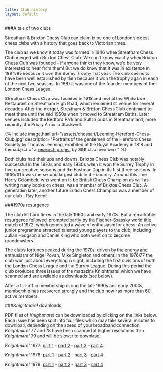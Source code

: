 ```yaml
---
title: Club history
layout: default
---
```

 
###A tale of two clubs

Streatham & Brixton Chess Club can claim to be one of London’s oldest chess clubs with a history that goes back to Victorian times.

The club as we know it today was formed in 1946 when Streatham Chess Club merged with Brixton Chess Club. We don’t know exactly when Brixton Chess Club 
was founded - if anyone thinks they know, we’d be very interested to hear from them! But we do know that it was in existence in 1884/85 because it won 
the Surrey Trophy that year. The club seems to have been well established by then because it won the trophy again in each of the next two seasons. 
In 1887 it was one of the founder members of the London Chess League.

Streatham Chess Club was founded in 1918 and met at the White Lion Restaurant on Streatham High Road, which remained its venue for several decades. After 
the merger, Streatham & Brixton Chess Club continued to meet there until the mid 1950s when it moved to Streatham Baths. Later venues included the 
Bedford Park and Sultan pubs in Streatham and, more recently, the Priory Arms in Stockwell.

{% include image.html url="/assets/chessart/Leeming-Hereford-Chess-Club.jpg" description="Portraits of the gentlemen of the Hereford Chess Society by Thomas Leeming, exhibited at the Royal Academy in 1818 and the subject of a [research project](http://streathambrixtonchess.blogspot.com/2006/10/every-picture-tells-story-index.html) by S&B club members." %}

Both clubs had their ups and downs. Brixton Chess Club was notably successful in the 1920s and early 1930s when it won the Surrey Trophy in five 
consecutive seasons and the Eastman Cup in its first three seasons. In 1930/31 it was the second largest club in the country. Around this time Harry 
Golombek, who went on to be British Chess Champion as well as writing many books on chess, was a member of Brixton Chess Club. A generation later, 
another future British Chess Champion was a member of our club – Ray Keene.

###1970s resurgence

The club hit hard times in the late 1960s and early 1970s. But a remarkable resurgence followed, prompted partly by the Fischer-Spassky world title match 
of 1972, which generated a wave of enthusiasm for chess. An active junior programme attracted talented young players to the club, including Julian 
Hodgson and Daniel King who both went on to become grandmasters.

The club’s fortunes peaked during the 1970s, driven by the energy and enthusiasm of Nigel Povah, Mike Singleton and others. In the 1976/77 the club won 
just about everything in sight, including the first divisions of both the London Chess League and the Surrey League. During this period the club produced 
three issues of the magazine Knightmare! which we have scanned and are available as downloads (see below). 

After a fall-off in membership during the late 1990s and early 2000s, membership has recovered strongly and the club now has more than 60 active members.

###*Knightmare!* downloads

PDF files of *Knightmare!* can be downloaded by clicking on the links below. Each issue has been split into four files which may take several minutes 
to download, depending on the speed of your broadband connection. *Knightmare!* 77 and 78 have been scanned at higher resolutions than *Knightmare!* 79 
and will be slower to download.

*Knightmare!* 1977: [part 1](/assets/knightmare/Knightmare_77_part1.pdf) - [part 2](/assets/knightmare/Knightmare_77_part2.pdf) - 
[part 3](/assets/knightmare/Knightmare_77_part3.pdf) - [part 4](/assets/knightmare/Knightmare_77_part4.pdf).

*Knightmare!* 1978: [part 1](/assets/knightmare/Knightmare_78_part1.pdf) - [part 2](/assets/knightmare/Knightmare_78_part2.pdf) - 
[part 3](/assets/knightmare/Knightmare_78_part3.pdf) - [part 4](/assets/knightmare/Knightmare_78_part4.pdf)

*Knightmare!* 1979: [part 1](/assets/knightmare/Knightmare_79_part1.pdf) - [part 2](/assets/knightmare/Knightmare_79_part2.pdf) - 
[part 3](/assets/knightmare/Knightmare_79_part3.pdf) - [part 4](/assets/knightmare/Knightmare_79_part4.pdf)